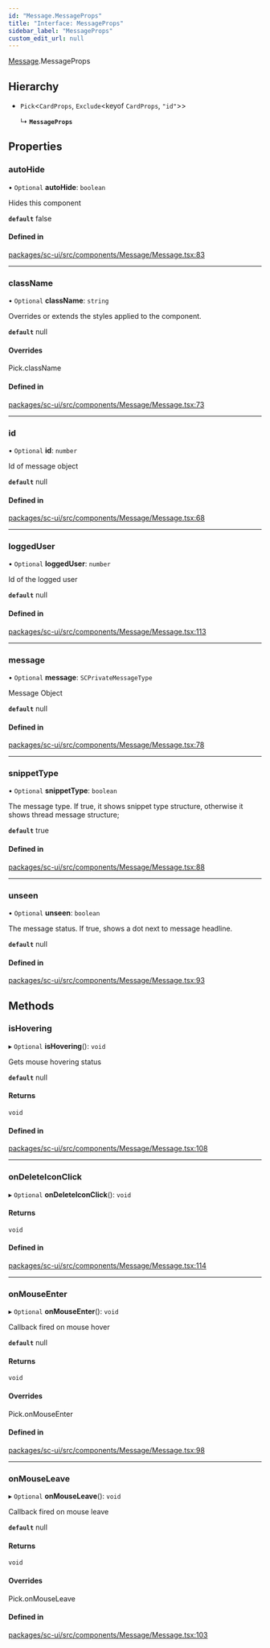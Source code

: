 ```yaml
---
id: "Message.MessageProps"
title: "Interface: MessageProps"
sidebar_label: "MessageProps"
custom_edit_url: null
---
```


[Message](../modules/Message.md).MessageProps

## Hierarchy

- `Pick`<`CardProps`, `Exclude`<keyof `CardProps`, ``"id"``\>\>

  ↳ **`MessageProps`**

## Properties

### autoHide

• `Optional` **autoHide**: `boolean`

Hides this component

**`default`** false

#### Defined in

[packages/sc-ui/src/components/Message/Message.tsx:83](https://github.com/selfcommunity/community-ui/blob/e8a635a/packages/sc-ui/src/components/Message/Message.tsx#L83)

___

### className

• `Optional` **className**: `string`

Overrides or extends the styles applied to the component.

**`default`** null

#### Overrides

Pick.className

#### Defined in

[packages/sc-ui/src/components/Message/Message.tsx:73](https://github.com/selfcommunity/community-ui/blob/e8a635a/packages/sc-ui/src/components/Message/Message.tsx#L73)

___

### id

• `Optional` **id**: `number`

Id of message object

**`default`** null

#### Defined in

[packages/sc-ui/src/components/Message/Message.tsx:68](https://github.com/selfcommunity/community-ui/blob/e8a635a/packages/sc-ui/src/components/Message/Message.tsx#L68)

___

### loggedUser

• `Optional` **loggedUser**: `number`

Id of the logged user

**`default`** null

#### Defined in

[packages/sc-ui/src/components/Message/Message.tsx:113](https://github.com/selfcommunity/community-ui/blob/e8a635a/packages/sc-ui/src/components/Message/Message.tsx#L113)

___

### message

• `Optional` **message**: `SCPrivateMessageType`

Message Object

**`default`** null

#### Defined in

[packages/sc-ui/src/components/Message/Message.tsx:78](https://github.com/selfcommunity/community-ui/blob/e8a635a/packages/sc-ui/src/components/Message/Message.tsx#L78)

___

### snippetType

• `Optional` **snippetType**: `boolean`

The message type. If true, it shows snippet type structure, otherwise it shows thread message structure;

**`default`** true

#### Defined in

[packages/sc-ui/src/components/Message/Message.tsx:88](https://github.com/selfcommunity/community-ui/blob/e8a635a/packages/sc-ui/src/components/Message/Message.tsx#L88)

___

### unseen

• `Optional` **unseen**: `boolean`

The message status. If true, shows a dot next to message headline.

**`default`** null

#### Defined in

[packages/sc-ui/src/components/Message/Message.tsx:93](https://github.com/selfcommunity/community-ui/blob/e8a635a/packages/sc-ui/src/components/Message/Message.tsx#L93)

## Methods

### isHovering

▸ `Optional` **isHovering**(): `void`

Gets mouse hovering status

**`default`** null

#### Returns

`void`

#### Defined in

[packages/sc-ui/src/components/Message/Message.tsx:108](https://github.com/selfcommunity/community-ui/blob/e8a635a/packages/sc-ui/src/components/Message/Message.tsx#L108)

___

### onDeleteIconClick

▸ `Optional` **onDeleteIconClick**(): `void`

#### Returns

`void`

#### Defined in

[packages/sc-ui/src/components/Message/Message.tsx:114](https://github.com/selfcommunity/community-ui/blob/e8a635a/packages/sc-ui/src/components/Message/Message.tsx#L114)

___

### onMouseEnter

▸ `Optional` **onMouseEnter**(): `void`

Callback fired on mouse hover

**`default`** null

#### Returns

`void`

#### Overrides

Pick.onMouseEnter

#### Defined in

[packages/sc-ui/src/components/Message/Message.tsx:98](https://github.com/selfcommunity/community-ui/blob/e8a635a/packages/sc-ui/src/components/Message/Message.tsx#L98)

___

### onMouseLeave

▸ `Optional` **onMouseLeave**(): `void`

Callback fired on mouse leave

**`default`** null

#### Returns

`void`

#### Overrides

Pick.onMouseLeave

#### Defined in

[packages/sc-ui/src/components/Message/Message.tsx:103](https://github.com/selfcommunity/community-ui/blob/e8a635a/packages/sc-ui/src/components/Message/Message.tsx#L103)
